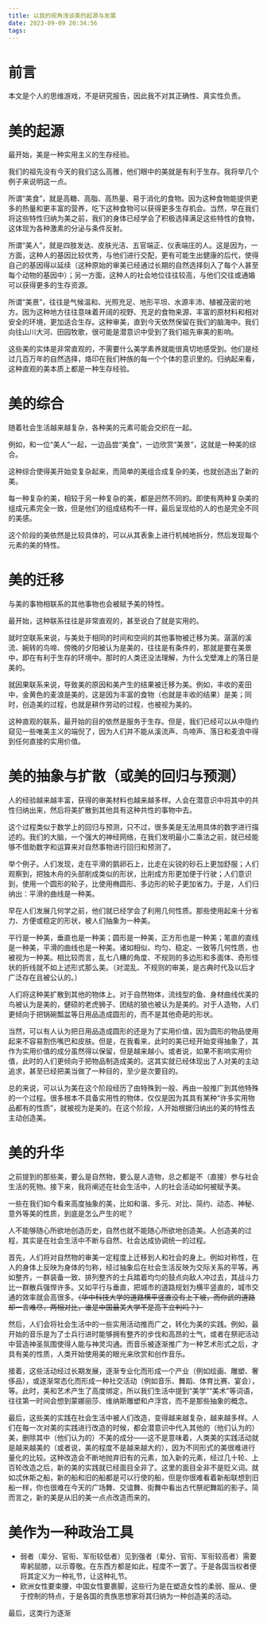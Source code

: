 ```yaml
---
title: 以我的视角浅谈美的起源与发展
date: 2023-09-09 20:34:56
tags:
---
```


# 前言

本文是个人的思维游戏，不是研究报告，因此我不对其正确性、真实性负责。

# 美的起源

最开始，美是一种实用主义的生存经验。

我们的祖先没有今天的我们这么高雅，他们眼中的美就是有利于生存。我将举几个例子来说明这一点。

所谓“美食”，就是高糖、高脂、高热量、易于消化的食物。因为这种食物能提供更多的热量和更丰富的营养，吃下这种食物可以获得更多生存机会。当然，早在我们将这些特性归纳为美之前，我们的身体已经学会了积极选择满足这些特性的食物，这体现为各种激素的分泌与条件反射。

所谓“美人”，就是四肢发达、皮肤光洁、五官端正、仪表端庄的人。这是因为，一方面，这种人的基因比较优秀，与他们进行交配，更有可能生出健康的后代，使得自己的基因得以延续（这种原始的审美已经通过长期的自然选择刻入了每个人甚至每个动物的基因中）；另一方面，这种人的社会地位往往较高，与他们交往或通婚可以获得更多的生存资源。

所谓“美景”，往往是气候温和、光照充足、地形平坦、水源丰沛、植被茂密的地方。因为这种地方往往意味着开阔的视野、充足的食物来源、丰富的原材料和相对安全的环境，更加适合生存。这种审美，直到今天依然保留在我们的脑海中。我们向往山川大河、田园牧歌，很可能是潜意识中受到了我们祖先审美的影响。

这些美的实体是非常直观的，不需要什么美学素养就能很真切地感受到。他们是经过几百万年的自然选择，烙印在我们种族的每一个个体的意识里的。归纳起来看，这种直观的美本质上都是一种生存经验。

# 美的综合

随着社会生活越来越复杂，各种美的元素可能会交织在一起。

例如，和一位“美人”一起，一边品尝“美食”，一边欣赏“美景”，这就是一种美的综合。

这种综合使得美开始变复杂起来，而简单的美组合成复杂的美，也就创造出了新的美。

每一种复杂的美，相较于另一种复杂的美，都是迥然不同的。即使有两种复杂美的组成元素完全一致，但是他们的组成结构不一样，最后呈现给的人的也是完全不同的美感。

这个阶段的美依然是比较具体的，可以从其表象上进行机械地拆分，然后发现每个元素的美的特性。

# 美的迁移

与美的事物相联系的其他事物也会被赋予美的特性。

最开始，这种联系往往是非常直观的，甚至说白了就是实用的。

就时空联系来说，与美处于相同的时间和空间的其他事物被迁移为美。潺潺的溪流、婉转的鸟啼、傍晚的夕阳被认为是美的，往往是有条件的，那就是要在美景中，即在有利于生存的环境中。那时的人类还没法理解，为什么戈壁滩上的落日是美的。

就因果联系来说，导致美的原因和美产生的结果被迁移为美。例如，丰收的麦田中，金黄色的麦浪是美的，这是因为丰富的食物（也就是丰收的结果）是美；同时，创造美的过程，也就是耕作劳动的过程，也被视为美的。

这种直观的联系，最开始的目的依然是服务于生存。但是，我们已经可以从中隐约窥见一些唯美主义的端倪了，因为人们并不能从溪流声、鸟啼声、落日和麦浪中得到任何直接的实用价值。

# 美的抽象与扩散（或美的回归与预测）

人的经验越来越丰富，获得的审美材料也越来越多样。人会在潜意识中将其中的共性归纳出来，然后将美扩散到其他具有这种共性的事物中去。

这个过程类似于数学上的回归与预测，只不过，很多美是无法用具体的数字进行描述的。我们的大脑，一个强大的神经网络，在我们发明最小二乘法之前，就已经能够不借助数字和运算来对自然事物进行回归和预测了。

举个例子。人们发现，走在平滑的鹅卵石上，比走在尖锐的砂石上更加舒服；人们观察到，把独木舟的头部削成类似的形状，比削成方形更加便于行驶；人们意识到，使用一个圆形的轮子，比使用椭圆形、多边形的轮子更加省力。于是，人们归纳出：平滑的曲线是一种美。

早在人们发展几何学之前，他们就已经学会了利用几何性质。那些使用起来十分省力、方便或稳定的形状，被人们抽象为一种美。

平行是一种美，垂直也是一种美；圆形是一种美，正方形也是一种美；笔直的直线是一种美，平滑的曲线也是一种美。诸如相似、均匀、稳定、一致等几何性质，也被视为一种美。相比较而言，乱七八糟的角度、不规则的多边形和多面体、奇形怪状的折线就不如上述形式那么美。（对混乱、不规则的审美，是古典时代及以后才广泛存在且被公认的。）

人们将这种美扩散到其他的物体上。对于自然物体，流线型的鱼、身材曲线优美的鸟被认为是美的，健硕的老虎狮子、团结的狼也被认为是美的。对于人造物，人们更倾向于把锅碗瓢盆等日用品造成圆形的，而不是其他奇葩的形状。

当然，可以有人认为把日用品造成圆形的还是为了实用价值，因为圆形的物品使用起来不容易割伤嘴巴和皮肤。但是，在我看来，此时的美已经开始变得抽象了，其作为实用价值的成分虽然得以保留，但是越来越小。或者说，如果不影响实用价值，此时的人们更倾向于把物品制造成美的。这其实就已经体现出了人对美的主动追求，甚至已经把美当做了一种目的，至少是次要目的。

总的来说，可以认为美在这个阶段经历了由特殊到一般、再由一般推广到其他特殊的一个过程。很多根本不具备实用性的物体，仅仅是因为其具有某种“许多实用物品都有的性质”，就被视为是美的。在这个阶段，人开始根据归纳出的美的特性去主动创造美。

# 美的升华

之前提到的那些美，要么是自然物，要么是人造物，总之都是不（直接）参与社会生活的死物。接下来，我将阐述在社会生活中，人的社会活动如何被赋予美。

一些在我们如今看来高度抽象的美，比如和谐、多元、对比、简约、动态、神秘、意外等美的性质，到底是怎么产生的呢？

人不能够随心所欲地创造历史，自然也就不能随心所欲地创造美。人创造美的过程，其实是在社会生活中不断与自然、社会达成协调统一的过程。

首先，人们将对自然物的审美一定程度上迁移到人和社会的身上。例如对称性，在人的身体上反映为身体的匀称，经过抽象后在社会生活反映为交际关系的平等。再如整齐，一群装备一致、排列整齐的士兵踏着均匀的鼓点向敌人冲过去，其战斗力比一群散兵强悍许多。又如平行与垂直，把城市的道路规划为横平竖直的，城市交通的效率就会高很多。~~（华中科技大学的道路横平竖直没有上下坡，而你武的道路却一言难尽，两相对比，谁是中国最美大学不是高下立判吗？）~~

然后，人们会将社会生活中的一些实用活动推而广之，转化为美的实践。例如，最开始的音乐是为了士兵行进时能够拥有整齐的步伐和高昂的士气，或者在祭祀活动中营造神圣氛围使得人能与神灵沟通。而音乐被逐渐推广为一种艺术形式之后，才具有美的性质，人类开始使用美的眼光来欣赏和创作音乐。

接着，这些活动经过长期发展，逐渐专业化而形成一个产业（例如绘画、雕塑、奢侈品），或逐渐常态化而形成一种社交活动（例如音乐、舞蹈、体育比赛、宴会），等。此时，美和艺术产生了高度绑定，所以我们生活中提到“美学”“美术”等词语，往往第一时间会想到蒙娜丽莎、维纳斯雕塑和卢浮宫，而不是那些抽象的概念。

最后，这些美的实践在社会生活中被人们改造，变得越来越复杂，越来越多样。人们在每一次对美的实践进行改造的时候，都会潜意识中代入其他的（他们认为的）美，删除其中（他们认为的）不美的成分——这不是意味着，人类美的实践活动就是越来越美的（或者说，美的程度不是越来越大的），因为不同形式的美很难进行量化的比较。这种改造会不断地抛弃旧有的元素，加入新的元素，经过几十轮、上百轮改造之后，新的美的实践就已经面目全非了。这里的面目全非不是贬义词。就如忒休斯之船，新的船和旧的船都是可以行使的船，但是你很难看着新船联想到旧船一样，你也很难在今天的广场舞、交谊舞、街舞中看出古代祭祀舞蹈的影子。简而言之，新的美是从旧的美一点点改造而来的。



# 美作为一种政治工具



* 弱者（辈分、官衔、军衔较低者）见到强者（辈分、官衔、军衔较高者）需要卑躬屈膝，以示尊敬。在东西方都是如此，程度不一罢了。于是各国当权者便将其定义为一种礼节，让这种礼节。
* 欧洲女性要束腰，中国女性要裹脚，这些行为是在塑造女性的柔弱、服从、便于控制的特点，于是各国的贵族思想家将其归纳为一种创造美的活动。

最后，这类行为逐渐


